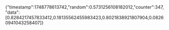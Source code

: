 {"timestamp":1748778613742,"random":0.5731256108182012,"counter":347,"data":[0.8284217457833412,0.18135562455983423,0.8021838921807904,0.08260941043258407]}
